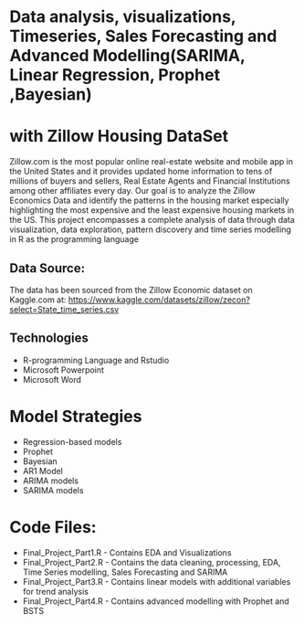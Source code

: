 # Data analysis, visualizations, Timeseries, Sales Forecasting and Advanced Modelling(SARIMA, Linear Regression, Prophet ,Bayesian)
#  with Zillow Housing DataSet

Zillow.com is the most popular online real-estate website and mobile app in the United States and it provides updated home information to tens of millions of buyers and sellers, Real Estate Agents and Financial Institutions among other affiliates every day. 
Our goal is to analyze the Zillow Economics Data and identify the patterns in the housing market especially highlighting the most expensive and the least expensive housing markets in the US.
This project encompasses a complete analysis of data through data visualization, data exploration, pattern discovery and time series modelling in R as the programming language

## Data Source:
The data has been sourced from the Zillow Economic dataset on Kaggle.com at:
https://www.kaggle.com/datasets/zillow/zecon?select=State_time_series.csv

## Technologies
- R-programming Language and Rstudio
- Microsoft Powerpoint
- Microsoft Word

# Model Strategies 

- Regression-based models 
- Prophet
- Bayesian
- AR1 Model
- ARIMA models
- SARIMA models

# Code Files:
- Final_Project_Part1.R - Contains EDA and Visualizations
- Final_Project_Part2.R - Contains the data cleaning, processing, EDA, Time Series modelling, Sales Forecasting and SARIMA
- Final_Project_Part3.R - Contains linear models with additional variables for trend analysis
- Final_Project_Part4.R - Contains advanced modelling with Prophet and BSTS